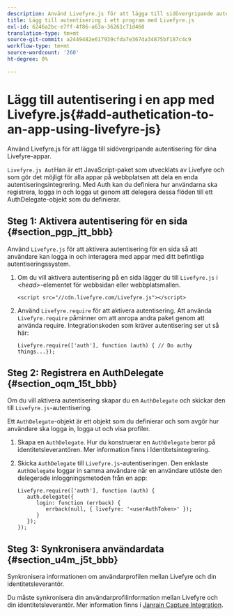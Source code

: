 ```yaml
---
description: Använd Livefyre.js för att lägga till sidövergripande autentisering för dina Livefyre-appar.
title: Lägg till autentisering i ett program med Livefyre.js
exl-id: 6246a2bc-e7ff-4f86-a63a-36261c71d460
translation-type: tm+mt
source-git-commit: a2449482e617939cfda7e367da34875bf187c4c9
workflow-type: tm+mt
source-wordcount: '260'
ht-degree: 0%

---
```


# Lägg till autentisering i en app med Livefyre.js{#add-authetication-to-an-app-using-livefyre-js}

Använd Livefyre.js för att lägga till sidövergripande autentisering för dina Livefyre-appar.

`Livefyre.js Aut`Han är ett JavaScript-paket som utvecklats av Livefyre och som gör det möjligt för alla appar på webbplatsen att dela en enda autentiseringsintegrering. Med Auth kan du definiera hur användarna ska registrera, logga in och logga ut genom att delegera dessa flöden till ett AuthDelegate-objekt som du definierar.

## Steg 1: Aktivera autentisering för en sida {#section_pgp_jtt_bbb}

Använd `Livefyre.js` för att aktivera autentisering för en sida så att användare kan logga in och interagera med appar med ditt befintliga autentiseringssystem.

1. Om du vill aktivera autentisering på en sida lägger du till `Livefyre.js` i *&lt;head>*-elementet för webbsidan eller webbplatsmallen.

   ```
   <script src="//cdn.livefyre.com/Livefyre.js"></script>
   ```

1. Använd `Livefyre.require` för att aktivera autentisering. Att använda `Livefyre.require` påminner om att anropa andra paket genom att använda require. Integrationskoden som kräver autentisering ser ut så här:

   ```
   Livefyre.require(['auth'], function (auth) { // Do authy things...});
   ```

## Steg 2: Registrera en AuthDelegate {#section_oqm_15t_bbb}

Om du vill aktivera autentisering skapar du en `AuthDelegate` och skickar den till `Livefyre.js`-autentisering.

Ett `AuthDelegate`-objekt är ett objekt som du definierar och som avgör hur användare ska logga in, logga ut och visa profiler.

1. Skapa en `AuthDelegate`. Hur du konstruerar en `AuthDelegate` beror på identitetsleverantören. Mer information finns i Identitetsintegrering.

1. Skicka `AuthDelegate` till `Livefyre.js`-autentiseringen. Den enklaste `AuthDelegate` loggar in samma användare när en användare utlöste den delegerade inloggningsmetoden från en app:

   ```
   Livefyre.require(['auth'], function (auth) { 
      auth.delegate({ 
         login: function (errback) { 
            errback(null, { livefyre: '<userAuthToken>' }); 
         }    
      });  
   });
   ```

## Steg 3: Synkronisera användardata {#section_u4m_j5t_bbb}

Synkronisera informationen om användarprofilen mellan Livefyre och din identitetsleverantör.

Du måste synkronisera din användarprofilinformation mellan Livefyre och din identitetsleverantör. Mer information finns i [Janrain Capture Integration](/help/implementation/c-livefyre-identity-comp/c-janrain-capture-backplane-comp.md).
